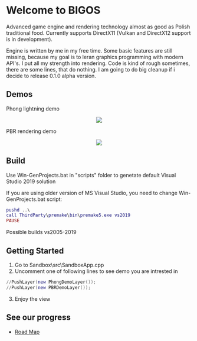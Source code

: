 # Welcome to BIGOS
Advanced game engine and rendering technology almost as good as Polish traditional food. Currently supports DirectX11 (Vulkan and DirectX12 support is in development).

Engine is written by me in my free time. Some basic features are still missing, because my goal is to leran graphics programming with modern API's. I put all my strength into rendering. Code is kind of rough sometimes, there are some lines, that do nothing. I am going to do big cleanup if i decide to release 0.1.0 alpha version.

## Demos
<p>Phong lightning demo</p>
<p align="center">
  <img src="https://github.com/MBahyrycz/BIGOS/blob/main/Resources/Demos/phongDemo.png?raw=true" />
</p>

<p>PBR rendering demo</p>
<p align="center">
  <img src="https://github.com/MBahyrycz/BIGOS/blob/main/Resources/Demos/pbrDemo.png?raw=true" />
</p>

## Build
Use Win-GenProjects.bat in "scripts" folder to genetate default Visual Studio 2019 solution

If you are using older version of MS Visual Studio, you need to change Win-GenProjects.bat script:

```lua  
pushd ..\
call ThirdParty\premake\bin\premake5.exe vs2019
PAUSE
```
Possible builds vs2005-2019

## Getting Started
1. Go to Sandbox\src\SandboxApp.cpp
2. Uncomment one of following lines to see demo you are intrested in
```lua  
//PushLayer(new PhongDemoLayer());
//PushLayer(new PBRDemoLayer());
```
3. Enjoy the view

## See our progress
* [Road Map](https://trello.com/b/gB7Valt5/bigos-goals)

